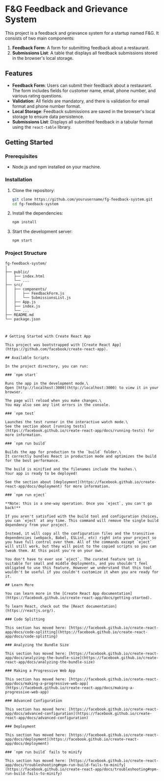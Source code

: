 # F&G Feedback and Grievance System

This project is a feedback and grievance system for a startup named F&G. It consists of two main components:

1. **Feedback Form**: A form for submitting feedback about a restaurant.
2. **Submissions List**: A table that displays all feedback submissions stored in the browser's local storage.

## Features

- **Feedback Form**: Users can submit their feedback about a restaurant. The form includes fields for customer name, email, phone number, and various rating questions.
- **Validation**: All fields are mandatory, and there is validation for email format and phone number format.
- **Local Storage**: Feedback submissions are saved in the browser's local storage to ensure data persistence.
- **Submissions List**: Displays all submitted feedback in a tabular format using the `react-table` library.

## Getting Started

### Prerequisites

- Node.js and npm installed on your machine.

### Installation

1. Clone the repository:

   ```bash
   git clone https://github.com/yourusername/fg-feedback-system.git
   cd fg-feedback-system
   ```

2. Install the dependencies:

   ```bash
   npm install
   ```

3. Start the development server:

   ```bash
   npm start
   ```

### Project Structure

```plaintext
fg-feedback-system/
│
├── public/
│   ├── index.html
│   └── ...
├── src/
│   ├── components/
│   │   ├── FeedbackForm.js
│   │   └── SubmissionsList.js
│   ├── App.js
│   ├── index.js
│   └── ...
├── README.md
└── package.json



# Getting Started with Create React App

This project was bootstrapped with [Create React App](https://github.com/facebook/create-react-app).

## Available Scripts

In the project directory, you can run:

### `npm start`

Runs the app in the development mode.\
Open [http://localhost:3000](http://localhost:3000) to view it in your browser.

The page will reload when you make changes.\
You may also see any lint errors in the console.

### `npm test`

Launches the test runner in the interactive watch mode.\
See the section about [running tests](https://facebook.github.io/create-react-app/docs/running-tests) for more information.

### `npm run build`

Builds the app for production to the `build` folder.\
It correctly bundles React in production mode and optimizes the build for the best performance.

The build is minified and the filenames include the hashes.\
Your app is ready to be deployed!

See the section about [deployment](https://facebook.github.io/create-react-app/docs/deployment) for more information.

### `npm run eject`

**Note: this is a one-way operation. Once you `eject`, you can't go back!**

If you aren't satisfied with the build tool and configuration choices, you can `eject` at any time. This command will remove the single build dependency from your project.

Instead, it will copy all the configuration files and the transitive dependencies (webpack, Babel, ESLint, etc) right into your project so you have full control over them. All of the commands except `eject` will still work, but they will point to the copied scripts so you can tweak them. At this point you're on your own.

You don't have to ever use `eject`. The curated feature set is suitable for small and middle deployments, and you shouldn't feel obligated to use this feature. However we understand that this tool wouldn't be useful if you couldn't customize it when you are ready for it.

## Learn More

You can learn more in the [Create React App documentation](https://facebook.github.io/create-react-app/docs/getting-started).

To learn React, check out the [React documentation](https://reactjs.org/).

### Code Splitting

This section has moved here: [https://facebook.github.io/create-react-app/docs/code-splitting](https://facebook.github.io/create-react-app/docs/code-splitting)

### Analyzing the Bundle Size

This section has moved here: [https://facebook.github.io/create-react-app/docs/analyzing-the-bundle-size](https://facebook.github.io/create-react-app/docs/analyzing-the-bundle-size)

### Making a Progressive Web App

This section has moved here: [https://facebook.github.io/create-react-app/docs/making-a-progressive-web-app](https://facebook.github.io/create-react-app/docs/making-a-progressive-web-app)

### Advanced Configuration

This section has moved here: [https://facebook.github.io/create-react-app/docs/advanced-configuration](https://facebook.github.io/create-react-app/docs/advanced-configuration)

### Deployment

This section has moved here: [https://facebook.github.io/create-react-app/docs/deployment](https://facebook.github.io/create-react-app/docs/deployment)

### `npm run build` fails to minify

This section has moved here: [https://facebook.github.io/create-react-app/docs/troubleshooting#npm-run-build-fails-to-minify](https://facebook.github.io/create-react-app/docs/troubleshooting#npm-run-build-fails-to-minify)
```
